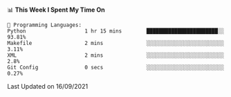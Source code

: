 <!--START_SECTION:waka-->
📊 **This Week I Spent My Time On** 

```text
💬 Programming Languages: 
Python                   1 hr 15 mins        ███████████████████████░░   93.81% 
Makefile                 2 mins              ░░░░░░░░░░░░░░░░░░░░░░░░░   3.11% 
XML                      2 mins              ░░░░░░░░░░░░░░░░░░░░░░░░░   2.8% 
Git Config               0 secs              ░░░░░░░░░░░░░░░░░░░░░░░░░   0.27%

```


 Last Updated on 16/09/2021
<!--END_SECTION:waka-->

<!--
**mdberkey/mdberkey** is a ✨ _special_ ✨ repository because its `README.md` (this file) appears on your GitHub profile.

Here are some ideas to get you started:

- 🔭 I’m currently working on ...
- 🌱 I’m currently learning ...
- 👯 I’m looking to collaborate on ...
- 🤔 I’m looking for help with ...
- 💬 Ask me about ...
- 📫 How to reach me: ...
- 😄 Pronouns: ...
- ⚡ Fun fact: ...
-->
